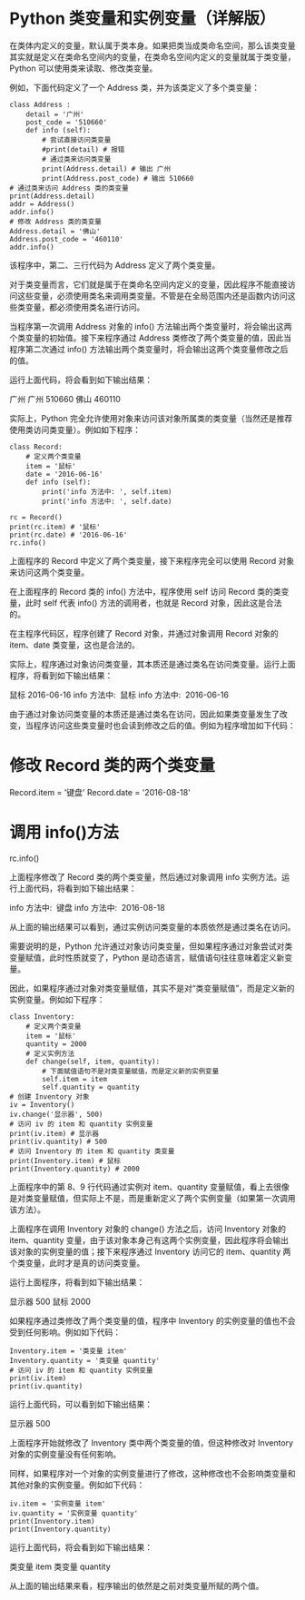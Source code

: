 # Python 类变量和实例变量（详解版）

在类体内定义的变量，默认属于类本身。如果把类当成类命名空间，那么该类变量其实就是定义在类命名空间内的变量，在类命名空间内定义的变量就属于类变量，Python 可以使用类来读取、修改类变量。

例如，下面代码定义了一个 Address 类，并为该类定义了多个类变量：

```
class Address :
    detail = '广州'
    post_code = '510660'
    def info (self):
        # 尝试直接访问类变量
        #print(detail) # 报错
        # 通过类来访问类变量
        print(Address.detail) # 输出 广州
        print(Address.post_code) # 输出 510660
# 通过类来访问 Address 类的类变量
print(Address.detail)
addr = Address()
addr.info()
# 修改 Address 类的类变量
Address.detail = '佛山'
Address.post_code = '460110'
addr.info()
```

该程序中，第二、三行代码为 Address 定义了两个类变量。

对于类变量而言，它们就是属于在类命名空间内定义的变量，因此程序不能直接访问这些变量，必须使用类名来调用类变量。不管是在全局范围内还是函数内访问这些类变量，都必须使用类名进行访问。

当程序第一次调用 Address 对象的 info() 方法输出两个类变量时，将会输出这两个类变量的初始值。接下来程序通过 Address 类修改了两个类变量的值，因此当程序第二次通过 info() 方法输出两个类变量时，将会输出这两个类变量修改之后的值。

运行上面代码，将会看到如下输出结果：

广州
广州
510660
佛山
460110

实际上，Python 完全允许使用对象来访问该对象所属类的类变量（当然还是推荐使用类访问类变量）。例如如下程序：

```
class Record:
    # 定义两个类变量
    item = '鼠标'
    date = '2016-06-16'
    def info (self):
        print('info 方法中: ', self.item)
        print('info 方法中: ', self.date)

rc = Record()
print(rc.item) # '鼠标'
print(rc.date) # '2016-06-16'
rc.info()
```

上面程序的 Record 中定义了两个类变量，接下来程序完全可以使用 Record 对象来访问这两个类变量。

在上面程序的 Record 类的 info() 方法中，程序使用 self 访问 Record 类的类变量，此时 self 代表 info() 方法的调用者，也就是 Record 对象，因此这是合法的。

在主程序代码区，程序创建了 Record 对象，并通过对象调用 Record 对象的 item、date 类变量，这也是合法的。

实际上，程序通过对象访问类变量，其本质还是通过类名在访问类变量。运行上面程序，将看到如下输出结果：

鼠标
2016-06-16
info 方法中:  鼠标
info 方法中:  2016-06-16

由于通过对象访问类变量的本质还是通过类名在访问，因此如果类变量发生了改变，当程序访问这些类变量时也会读到修改之后的值。例如为程序增加如下代码：

# 修改 Record 类的两个类变量
Record.item = '键盘'
Record.date = '2016-08-18'
# 调用 info()方法
rc.info()

上面程序修改了 Record 类的两个类变量，然后通过对象调用 info 实例方法。运行上面代码，将看到如下输出结果：

info 方法中:  键盘
info 方法中:  2016-08-18

从上面的输出结果可以看到，通过实例访问类变量的本质依然是通过类名在访问。

需要说明的是，Python 允许通过对象访问类变量，但如果程序通过对象尝试对类变量赋值，此时性质就变了，Python 是动态语言，赋值语句往往意味着定义新变量。

因此，如果程序通过对象对类变量赋值，其实不是对“类变量赋值”，而是定义新的实例变量。例如如下程序：

```
class Inventory:
    # 定义两个类变量
    item = '鼠标'
    quantity = 2000
    # 定义实例方法
    def change(self, item, quantity):
        # 下面赋值语句不是对类变量赋值，而是定义新的实例变量
        self.item = item
        self.quantity = quantity
# 创建 Inventory 对象
iv = Inventory()
iv.change('显示器', 500)
# 访问 iv 的 item 和 quantity 实例变量
print(iv.item) # 显示器
print(iv.quantity) # 500
# 访问 Inventory 的 item 和 quantity 类变量
print(Inventory.item) # 鼠标
print(Inventory.quantity) # 2000
```

上面程序中的第 8、9 行代码通过实例对 item、quantity 变量赋值，看上去很像是对类变量赋值，但实际上不是，而是重新定义了两个实例变量（如果第一次调用该方法）。

上面程序在调用 Inventory 对象的 change() 方法之后，访问 Inventory 对象的 item、quantity 变量，由于该对象本身己有这两个实例变量，因此程序将会输出该对象的实例变量的值；接下来程序通过 Inventory 访问它的 item、quantity 两个类变量，此时才是真的访问类变量。

运行上面程序，将看到如下输出结果：

显示器
500
鼠标
2000

如果程序通过类修改了两个类变量的值，程序中 Inventory 的实例变量的值也不会受到任何影响。例如如下代码：

```
Inventory.item = '类变量 item'
Inventory.quantity = '类变量 quantity'
# 访问 iv 的 item 和 quantity 实例变量
print(iv.item)
print(iv.quantity)
```

运行上面代码，可以看到如下输出结果：

显示器
500

上面程序开始就修改了 Inventory 类中两个类变量的值，但这种修改对 Inventory 对象的实例变量没有任何影响。

同样，如果程序对一个对象的实例变量进行了修改，这种修改也不会影响类变量和其他对象的实例变量。例如如下代码：

```
iv.item = '实例变量 item'
iv.quantity = '实例变量 quantity'
print(Inventory.item)
print(Inventory.quantity)
```

运行上面代码，将会看到如下输出结果：

类变量 item
类变量 quantity

从上面的输出结果来看，程序输出的依然是之前对类变量所赋的两个值。